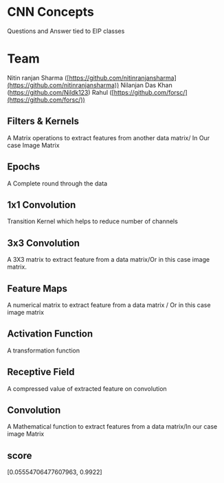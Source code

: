 # CNN Concepts 

Questions and Answer tied to EIP classes 


# Team

Nitin ranjan Sharma ([https://github.com/nitinranjansharma](https://github.com/nitinranjansharma))
Nilanjan Das Khan (https://github.com/Nildk123)
Rahul ([https://github.com/forsc/](https://github.com/forsc/))

## Filters & Kernels 

A Matrix operations to extract features from another data matrix/ In Our case Image Matrix

## Epochs

A Complete round through the data

## 1x1 Convolution
Transition Kernel which helps to reduce number of channels

## 3x3 Convolution
A 3X3 matrix to extract feature from a data matrix/Or in this case image matrix.

## Feature Maps

A numerical matrix to extract feature from a data matrix / Or in this case image matrix

## Activation Function

A transformation function

## Receptive Field

A compressed value of extracted feature on convolution 

## Convolution
A Mathematical function to extract features from a data matrix/In our case image Matrix

## score
[0.05554706477607963, 0.9922]
